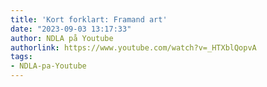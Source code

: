 ```yaml
---
title: 'Kort forklart: Framand art'
date: "2023-09-03 13:17:33"
author: NDLA på Youtube
authorlink: https://www.youtube.com/watch?v=_HTXblQopvA
tags:
- NDLA-pa-Youtube
---
```


